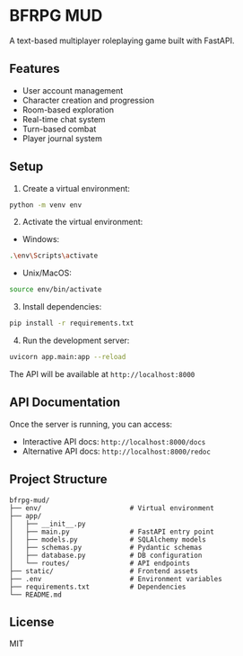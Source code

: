 # BFRPG MUD

A text-based multiplayer roleplaying game built with FastAPI.

## Features

- User account management
- Character creation and progression
- Room-based exploration
- Real-time chat system
- Turn-based combat
- Player journal system

## Setup

1. Create a virtual environment:
```bash
python -m venv env
```

2. Activate the virtual environment:
- Windows:
```bash
.\env\Scripts\activate
```
- Unix/MacOS:
```bash
source env/bin/activate
```

3. Install dependencies:
```bash
pip install -r requirements.txt
```

4. Run the development server:
```bash
uvicorn app.main:app --reload
```

The API will be available at `http://localhost:8000`

## API Documentation

Once the server is running, you can access:
- Interactive API docs: `http://localhost:8000/docs`
- Alternative API docs: `http://localhost:8000/redoc`

## Project Structure

```
bfrpg-mud/
├── env/                      # Virtual environment
├── app/
│   ├── __init__.py
│   ├── main.py               # FastAPI entry point
│   ├── models.py             # SQLAlchemy models
│   ├── schemas.py            # Pydantic schemas
│   ├── database.py           # DB configuration
│   └── routes/               # API endpoints
├── static/                   # Frontend assets
├── .env                      # Environment variables
├── requirements.txt          # Dependencies
└── README.md
```

## License

MIT 
